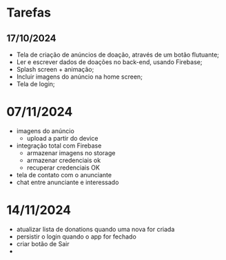 # Tarefas

## 17/10/2024
* Tela de criação de anúncios de doação, através de um botão flutuante;
* Ler e escrever dados de doações no back-end, usando Firebase;
* Splash screen + animação;
* Incluir imagens do anúncio na home screen;
* Tela de login;

# 07/11/2024
* imagens do anúncio
  * upload a partir do device
* integração total com Firebase
  * armazenar imagens no storage
  * armazenar credenciais ok
  * recuperar credenciais OK
* tela de contato com o anunciante
* chat entre anunciante e interessado

# 14/11/2024
* atualizar lista de donations quando uma nova for criada
* persistir o login quando o app for fechado
* criar botão de Sair
* 